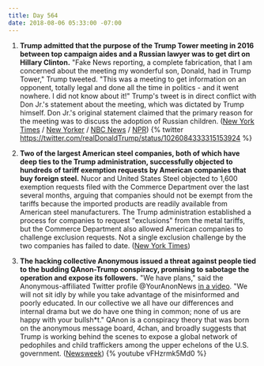 ```yaml
---
title: Day 564
date: 2018-08-06 05:33:00 -07:00
---
```


1. **Trump admitted that the purpose of the Trump Tower meeting in 2016 between top campaign aides and a Russian lawyer was to get dirt on Hillary Clinton.** "Fake News reporting, a complete fabrication, that I am concerned about the meeting my wonderful son, Donald, had in Trump Tower," Trump tweeted. "This was a meeting to get information on an opponent, totally legal and done all the time in politics - and it went nowhere. I did not know about it!" Trump's tweet is in direct conflict with Don Jr.'s statement about the meeting, which was dictated by Trump himself. Don Jr.'s original statement claimed that the primary reason for the meeting was to discuss the adoption of Russian children. ([New York Times](https://www.nytimes.com/2018/08/05/us/politics/trump-tower-meeting-donald-jr.html) / [New Yorker](https://www.newyorker.com/news-desk/swamp-chronicles/the-day-trump-told-us-there-was-attempted-collusion-with-russia) / [NBC News](https://www.nbcnews.com/politics/first-read/white-house-s-story-trump-tower-meeting-shifts-yet-again-n897891) / [NPR](https://www.npr.org/2018/08/06/635860399/trump-admits-his-son-met-with-russian-lawyer-to-get-dirt-on-clinton))
   {% twitter https://twitter.com/realDonaldTrump/status/1026084333315153924 %}


1. **Two of the largest American steel companies, both of which have deep ties to the Trump administration, successfully objected to hundreds of tariff exemption requests by American companies that buy foreign steel.** Nucor and United States Steel objected to 1,600 exemption requests filed with the Commerce Department over the last several months, arguing that companies should not be exempt from the tariffs because the imported products are readily available from American steel manufacturers. The Trump administration established a process for companies to request "exclusions" from the metal tariffs, but the Commerce Department also allowed American companies to challenge exclusion requests. Not a single exclusion challenge by the two companies has failed to date. ([New York Times](https://www.nytimes.com/2018/08/05/us/politics/nucor-us-steel-tariff-exemptions.html))

2. **The hacking collective Anonymous issued a threat against people tied to the budding QAnon-Trump conspiracy, promising to sabotage the operation and expose its followers.** "We have plans," said the Anonymous-affiliated Twitter profile @YourAnonNews [in a video](https://youtu.be/vFHzrmk5Md0). "We will not sit idly by while you take advantage of the misinformed and poorly educated. In our collective we all have our differences and internal drama but we do have one thing in common; none of us are happy with your bullsh\*t." QAnon is a conspiracy theory that was born on the anonymous message board, 4chan, and broadly suggests that Trump is working behind the scenes to expose a global network of pedophiles and child traffickers among the upper echelons of the U.S. government. ([Newsweek](https://www.newsweek.com/anonymous-hacking-collective-threatens-qanon-conspiracy-theorists-1058062))
   {% youtube vFHzrmk5Md0 %}